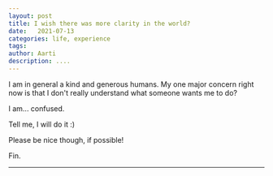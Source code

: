 ```yaml
---
layout: post
title: I wish there was more clarity in the world?
date:   2021-07-13
categories: life, experience
tags: 
author: Aarti
description: ....
---
```


<!--more-->

I am in general a kind and generous humans. 
My one major concern right now is that I 
don't really understand what someone wants 
me to do?

I am... confused.

Tell me, I will do it :)

Please be nice though, if possible!

Fin. 

---









